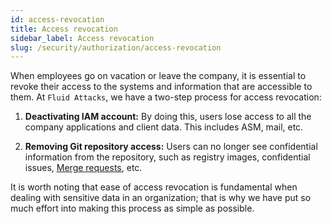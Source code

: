 ```yaml
---
id: access-revocation
title: Access revocation
sidebar_label: Access revocation
slug: /security/authorization/access-revocation
---
```


When employees go on vacation or leave the company, it is essential to revoke their access to the
systems and information that are accessible to them. At `Fluid Attacks`, we have a two-step
process for access revocation:

1. **Deactivating IAM account:** By doing this, users lose access to all the company applications
and client data. This includes ASM, mail, etc.

2. **Removing Git repository access:** Users can no longer see confidential information from the
repository, such as registry images, confidential issues,
[Merge requests](https://docs.gitlab.com/ee/user/project/merge_requests/), etc.

It is worth noting that ease of access revocation is fundamental when dealing with sensitive data
in an organization; that is why we have put so much effort into making this process as simple
as possible.
